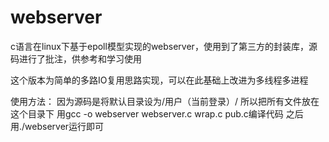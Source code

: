# webserver
c语言在linux下基于epoll模型实现的webserver，使用到了第三方的封装库，源码进行了批注，供参考和学习使用

这个版本为简单的多路IO复用思路实现，可以在此基础上改进为多线程多进程

使用方法：
  因为源码是将默认目录设为/用户（当前登录）/
  所以把所有文件放在这个目录下
  用gcc -o webserver webserver.c wrap.c pub.c编译代码
  之后用./webserver运行即可
